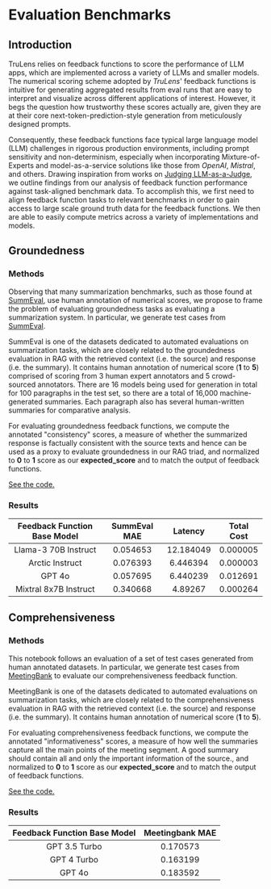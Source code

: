 # Evaluation Benchmarks

## Introduction

TruLens relies on feedback functions to score the performance of LLM apps, which are implemented across a variety of LLMs and smaller models. The numerical scoring scheme adopted by _TruLens_' feedback functions is intuitive for generating aggregated results from eval runs that are easy to interpret and visualize across different applications of interest. However, it begs the question how trustworthy these scores actually are, given they are at their core next-token-prediction-style generation from meticulously designed prompts.

Consequently, these feedback functions face typical large language model (LLM) challenges in rigorous production environments, including prompt sensitivity and non-determinism, especially when incorporating Mixture-of-Experts and model-as-a-service solutions like those from _OpenAI_, _Mistral_, and others. Drawing inspiration from works on [Judging LLM-as-a-Judge](https://arxiv.org/pdf/2306.05685), we outline findings from our analysis of feedback function performance against task-aligned benchmark data. To accomplish this, we first need to align feedback function tasks to relevant benchmarks in order to gain access to large scale ground truth data for the feedback functions. We then are able to easily compute metrics across a variety of implementations and models.

## Groundedness

### Methods

Observing that many summarization benchmarks, such as those found at [SummEval](https://arxiv.org/abs/2007.12626), use human annotation of numerical scores, we propose to frame the problem of evaluating groundedness tasks as evaluating a summarization system. In particular, we generate test cases from [SummEval](https://arxiv.org/abs/2007.12626).

SummEval is one of the datasets dedicated to automated evaluations on summarization tasks, which are closely related to the groundedness evaluation in RAG with the retrieved context (i.e. the source) and response (i.e. the summary). It contains human annotation of numerical score (**1** to **5**) comprised of scoring from 3 human expert annotators and 5 crowd-sourced annotators. There are 16 models being used for generation in total for 100 paragraphs in the test set, so there are a total of 16,000 machine-generated summaries. Each paragraph also has several human-written summaries for comparative analysis.

For evaluating groundedness feedback functions, we compute the annotated "consistency" scores, a measure of whether the summarized response is factually consistent with the source texts and hence can be used as a proxy to evaluate groundedness in our RAG triad, and normalized to **0** to **1** score as our **expected_score** and to match the output of feedback functions.

[See the code.](groundedness_benchmark.ipynb)

### Results

| **Feedback Function Base Model** | **SummEval MAE** | **Latency** | **Total Cost** |
| :---: | :---: | :---: | :---: |
| Llama-3 70B Instruct | 0.054653 | 12.184049 | 0.000005 |
| Arctic Instruct | 0.076393 | 6.446394 | 0.000003 |
| GPT 4o | 0.057695 | 6.440239 | 0.012691 |
| Mixtral 8x7B Instruct | 0.340668 | 4.89267 | 0.000264 |

## Comprehensiveness

### Methods

This notebook follows an evaluation of a set of test cases generated from human
annotated datasets. In particular, we generate test cases from
[MeetingBank](https://arxiv.org/abs/2305.17529) to evaluate our
comprehensiveness feedback function.

MeetingBank is one of the datasets dedicated to automated evaluations on
summarization tasks, which are closely related to the comprehensiveness
evaluation in RAG with the retrieved context (i.e. the source) and response
(i.e. the summary). It contains human annotation of numerical score (**1** to
**5**).

For evaluating comprehensiveness feedback functions, we compute the annotated
"informativeness" scores, a measure of how well  the summaries capture all the
main points of the meeting segment. A good summary should contain all and only
the important information of the source., and normalized to **0** to **1** score
as our **expected_score** and to match the output of feedback functions.

[See the code.](comprehensiveness_benchmark.ipynb)

### Results

| **Feedback Function Base Model** | **Meetingbank MAE** |
| :---: | :---: |
| GPT 3.5 Turbo | 0.170573 |
| GPT 4 Turbo | 0.163199 |
| GPT 4o | 0.183592 |
